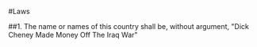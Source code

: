 #Laws

##1. The name or names of this country shall be, without argument, "Dick Cheney Made Money Off The Iraq War"
